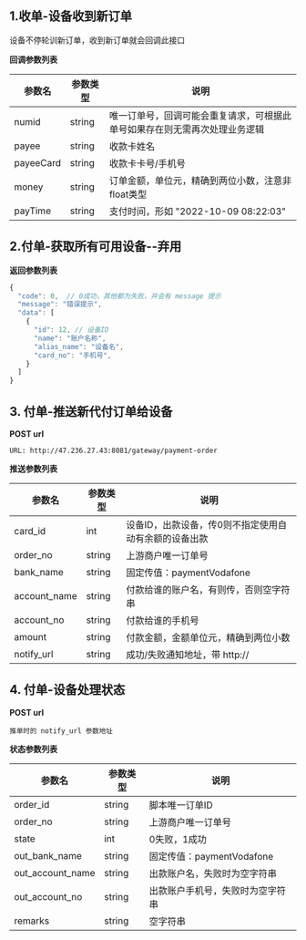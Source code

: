 ## 1.收单-设备收到新订单

设备不停轮训新订单，收到新订单就会回调此接口

**回调参数列表**

| 参数名 | 参数类型 | 说明 |
| -- | -- | -- |
| numid | string | 唯一订单号，回调可能会重复请求，可根据此单号如果存在则无需再次处理业务逻辑 |
| payee | string | 收款卡姓名 |
| payeeCard | string | 收款卡卡号/手机号 |
| money | string | 订单金额，单位元，精确到两位小数，注意非float类型 |
| payTime | string | 支付时间，形如 "2022-10-09 08:22:03" |


## 2.付单-获取所有可用设备--弃用


**返回参数列表**

```javascript
{
  "code": 0,  // 0成功，其他都为失败，并会有 message 提示
  "message": "错误提示",
  "data": [
    {
      "id": 12, // 设备ID
      "name": "账户名称",
      "alias_name": "设备名",
      "card_no": "手机号",
    }
  ]
}
```

## 3. 付单-推送新代付订单给设备

**POST url**

`URL: http://47.236.27.43:8081/gateway/payment-order`

**推送参数列表**

| 参数名 | 参数类型 | 说明 |
| -- | -- | -- |
| card_id | int | 设备ID，出款设备，传0则不指定使用自动有余额的设备出款 |
| order_no | string | 上游商户唯一订单号 |
| bank_name | string | 固定传值：paymentVodafone |
| account_name | string | 付款给谁的账户名，有则传，否则空字符串 |
| account_no | string | 付款给谁的手机号 |
| amount | string | 付款金额，金额单位元，精确到两位小数 |
| notify_url | string | 成功/失败通知地址，带 http://  |


## 4. 付单-设备处理状态

**POST url**

`推单时的 notify_url 参数地址`

**状态参数列表**


| 参数名 | 参数类型 | 说明 |
| -- | -- | -- |
| order_id | string | 脚本唯一订单ID |
| order_no | string | 上游商户唯一订单号 |
| state | int | 0失败，1成功 |
| out_bank_name | string | 固定传值：paymentVodafone |
| out_account_name | string | 出款账户名，失败时为空字符串 |
| out_account_no | string | 出款账户手机号，失败时为空字符串 |
| remarks | string | 空字符串 |


